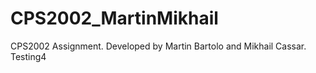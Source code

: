 # CPS2002_MartinMikhail
CPS2002 Assignment. Developed by Martin Bartolo and Mikhail Cassar.
Testing4

